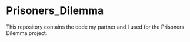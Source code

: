 # Prisoners_Dilemma
This repository contains the code my partner and I used for the Prisoners Dilemma project.
